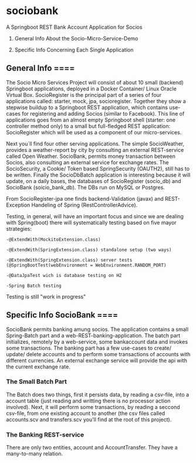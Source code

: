 # sociobank
A Springboot REST Bank Account Application for Socios

1) General Info About the Socio-Micro-Service-Demo

2) Specific Info Concerning Each Single Application



## General Info ====

The Socio Micro Services Project will consist of about 10 small (backend) Springboot applications, deployed in a Docker Container/ Linux Oracle Virtual Box. SocioRegister is the principal part of a series of four applications called: starter, mock, jpa, socioregister. Together they show a stepwise buildup to a Springboot REST application, which contains use-cases for registering and adding Socios (similar to Facebook). This line of applications goes from an almost empty Springboot shell (starter: one controller method only) to a small but full-fledged REST application: SocioRegister which will be used as a component of our micro-services.

Next you`ll find four other serving applications. The simple SocioWeather, provides a weather-report by city by consulting an external REST-service called Open Weather. SocioBank, permits money transaction between Socios, also consulting an external service for exchange rates. The SocioSecurity, a Cookie/ Token based SpringSecurity (OAUTH2), still has to be written. Finally the SocioDbBatch application is interesting because it will update, on a daily bases, the databases of SocioRegister (socio_db) and SocioBank (soicio_bank_db). The DBs run on MySQL or Postgres.

From SocioRegister-jpa one finds backend-Validation (javax) and REST-Exception Handeling of Spring (RestControllerAdvice).

Testing, in general, will have an important focus and since we are dealing with Spring(boot) there will systematically testing based on five mayor strategies:

	-@ExtendWith(MockitoExtension.class)

	-@ExtendWith(SpringExtension.class) standalone setup (two ways)

	-@ExtendWith(SpringExtension.class) server tests (@SpringBootTest(webEnvironment = WebEnvironment.RANDOM_PORT)

	-@DataJpaTest wich is database testing on H2

	-Spring Batch testing

Testing is still "work in progress"



## Specific Info SocioBank ====

SocioBank permits banking amung socios. The application contains a small Spring-Batch part and a web-REST-banking-application. The batch part initializes, remotely by a web-service, some bankaccount data and invokes some transactions. The banking part has a few use-cases to create/ update/ delete accounts and to perform some transactions of accounts with different currencies. An external exchange service will provide the api with the current exchange rate.

### The Small Batch Part

The Batch does two things, first it persists data, by reading a csv-file, into a account table (just reading and writting there is no processor action involved). Next, it will perform some transactions, by reading a seccond csv-file, from one existing account to another (the csv files called accounts.scv and transfers.scv you'll find at the root of this project).


### The Banking REST-service

There are only two entities, account and AccountTransfer. They have a many-to-many relation. 